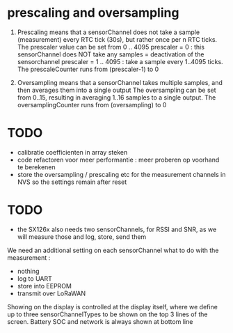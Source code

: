 # prescaling and oversampling

1. Prescaling means that a sensorChannel does not take a sample (measurement) every RTC tick (30s), but rather once per n RTC ticks.
The prescaler value can be set from 0 .. 4095
    prescaler = 0 : this sensorChannel does NOT take any samples = deactivation of the sensorchannel
    prescaler = 1 .. 4095 : take a sample every 1..4095 ticks. The prescaleCounter runs from (prescaler-1) to 0

2. Oversampling means that a sensorChannel takes multiple samples, and then averages them into a single output
The oversampling can be set from 0..15, resulting in averaging 1..16 samples to a single output.
The oversamplingCounter runs from (oversampling) to 0


# TODO

* calibratie coefficienten in array steken
* code refactoren voor meer performantie : meer proberen op voorhand te berekenen
* store the oversampling / prescaling etc for the measurement channels in NVS so the settings remain after reset

# TODO
* the SX126x also needs two sensorChannels, for RSSI and SNR, as we will measure those and log, store, send them

We need an additional setting on each sensorChannel what to do with the measurement :
* nothing
* log to UART
* store into EEPROM
* transmit over LoRaWAN

Showing on the display is controlled at the display itself, where we define up to three sensorChannelTypes to be shown on the top 3 lines of the screen. Battery SOC and network is always shown at bottom line

